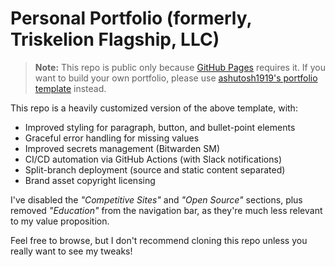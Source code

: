# Personal Portfolio (formerly, Triskelion Flagship, LLC)

> **Note:** This repo is public only because [GitHub Pages](https://docs.github.com/en/pages/quickstart) requires it. If you want to build your own portfolio, please use [ashutosh1919's portfolio template](https://github.com/ashutosh1919/masterportfolio) instead.

This repo is a heavily customized version of the above template, with:
- Improved styling for paragraph, button, and bullet-point elements
- Graceful error handling for missing values
- Improved secrets management (Bitwarden SM)
- CI/CD automation via GitHub Actions (with Slack notifications)
- Split-branch deployment (source and static content separated)
- Brand asset copyright licensing

I've disabled the _"Competitive Sites"_ and _"Open Source"_ sections, plus removed _"Education"_ from the navigation bar, as they're much less relevant to my value proposition.

Feel free to browse, but I don't recommend cloning this repo unless you really want to see my tweaks!
